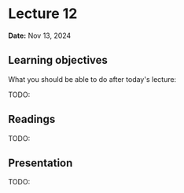 # Lecture 12

**Date:** Nov 13, 2024

## Learning objectives

What you should be able to do after today's lecture:

TODO:

## Readings

TODO:

## Presentation

TODO:

<!-- <iframe src="https://slides.com/aalexmmaldonado/biosc1540-2024s-l01/embed?byline=hidden&share=hidden" width="100%" height="600" title="biosc1540-2024s-L01" scrolling="no" frameborder="0" webkitallowfullscreen mozallowfullscreen allowfullscreen></iframe> -->

<!-- <p style="text-align: center;">
    <object hspace="50">
        <a href="/files/slides/pdfs/biosc1540-2024s-l01.pdf" target="_blank">PDF</a>
    </object>
</p> -->
